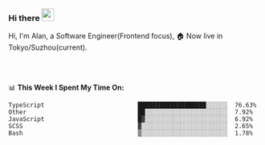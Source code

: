 ### Hi there <img src="https://media.giphy.com/media/hvRJCLFzcasrR4ia7z/giphy.gif" width="25px">

<!-- ![visitors](https://visitor-badge.glitch.me/badge?page_id=dislfyer.dislfyer) -->

Hi, I'm Alan, a Software Engineer(Frontend focus), 🏠 Now live in Tokyo/Suzhou(current).

<br/>
<br/>

📊 **This Week I Spent My Time On:**


<!--START_SECTION:waka-->

```text
TypeScript                          ███████████████████░░░░░░  76.63%
Other                               ██░░░░░░░░░░░░░░░░░░░░░░░  7.92%
JavaScript                          █▓░░░░░░░░░░░░░░░░░░░░░░░  6.92%
SCSS                                ▓░░░░░░░░░░░░░░░░░░░░░░░░  2.65%
Bash                                ▒░░░░░░░░░░░░░░░░░░░░░░░░  1.78%
```

<!--END_SECTION:waka-->

<!--
**About Me:**
 -->
